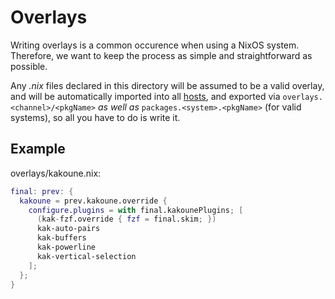 # Overlays
Writing overlays is a common occurence when using a NixOS system. Therefore,
we want to keep the process as simple and straightforward as possible.

Any _.nix_ files declared in this directory will be assumed to be a valid
overlay, and will be automatically imported into all [hosts](../concepts/hosts.md), and
exported via `overlays.<channel>/<pkgName>` _as well as_
`packages.<system>.<pkgName>` (for valid systems), so all you have to do is
write it.

## Example
overlays/kakoune.nix:
```nix
final: prev: {
  kakoune = prev.kakoune.override {
    configure.plugins = with final.kakounePlugins; [
      (kak-fzf.override { fzf = final.skim; })
      kak-auto-pairs
      kak-buffers
      kak-powerline
      kak-vertical-selection
    ];
  };
}
```
